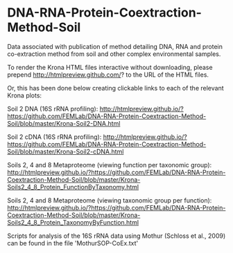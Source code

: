 # DNA-RNA-Protein-Coextraction-Method-Soil

Data associated with publication of method detailing DNA, RNA and protein co-extraction method from soil and other complex environmental samples.

To render the Krona HTML files interactive without downloading, please prepend http://htmlpreview.github.com/? to the URL of the HTML files. 

Or, this has been done below creating clickable links to each of the relevant Krona plots:

Soil 2 DNA (16S rRNA profiling):
http://htmlpreview.github.io/?https://github.com/FEMLab/DNA-RNA-Protein-Coextraction-Method-Soil/blob/master/Krona-Soil2-DNA.html

Soil 2 cDNA (16S rRNA profiling):
http://htmlpreview.github.io/?https://github.com/FEMLab/DNA-RNA-Protein-Coextraction-Method-Soil/blob/master/Krona-Soil2-cDNA.html

Soils 2, 4 and 8 Metaproteome (viewing function per taxonomic group):
http://htmlpreview.github.io/?https://github.com/FEMLab/DNA-RNA-Protein-Coextraction-Method-Soil/blob/master/Krona-Soils2_4_8_Protein_FunctionByTaxonomy.html

Soils 2, 4 and 8 Metaproteome (viewing taxonomic group per function):
http://htmlpreview.github.io/?https://github.com/FEMLab/DNA-RNA-Protein-Coextraction-Method-Soil/blob/master/Krona-Soils2_4_8_Protein_TaxonomyByFunction.html


Scripts for analysis of the 16S rRNA data using Mothur (Schloss et al., 2009) can be found in the file 'MothurSOP-CoEx.txt'


